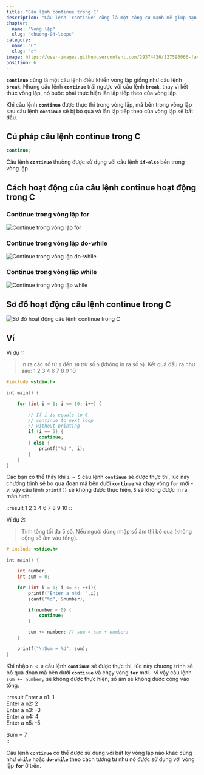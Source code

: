 ```yaml
---
title: "Câu lệnh continue trong C"
description: "Câu lệnh 'continue' cũng là một công cụ mạnh mẽ giúp bạn kiểm soát và điều chỉnh luồng của chương trình giống như 'break' vậy. Nó cho phép bạn bỏ qua một phần của vòng lặp và tiếp tục thực hiện các lệnh tiếp theo dựa trên một điều kiện cụ thể. Cùng xem cách chúng mình sử dụng 'continue' trong lập trình C như thế nào nhé."
chapter:
  name: "Vòng lặp"
  slug: "chuong-04-loops"
category:
  name: "C"
  slug: "c"
image: https://user-images.githubusercontent.com/29374426/127596066-fa46df01-982f-4a72-b6d1-f7d8f5c5a9b3.png
position: 6
---
```


**`continue`** cũng là một câu lệnh điều khiển vòng lặp giống như câu lệnh **`break`**. Nhưng câu lệnh **`continue`** trái ngược với câu lệnh **`break`**, thay vì kết thúc vòng lặp, nó buộc phải thực hiện lần lặp tiếp theo của vòng lặp.

Khi câu lệnh **`continue`** được thực thi trong vòng lặp, mã bên trong vòng lặp sau câu lệnh **`continue`** sẽ bị bỏ qua và lần lặp tiếp theo của vòng lặp sẽ bắt đầu.

## Cú pháp câu lệnh continue trong C

```cpp
continue;
```

Câu lệnh **`continue`** thường được sử dụng với câu lệnh **`if-else`** bên trong vòng lặp.

## Cách hoạt động của câu lệnh continue hoạt động trong C

### Continue trong vòng lặp for

![Continue trong vòng lặp for](https://user-images.githubusercontent.com/29374426/183126659-14f696b2-2349-4012-8dd7-4eb5b82c8170.png)

### Continue trong vòng lặp do-while

![Continue trong vòng lặp do-while](https://user-images.githubusercontent.com/29374426/183126863-bdade997-9ea3-4069-9bd3-e8cd26546505.png)

### Continue trong vòng lặp while

![Continue trong vòng lặp while](https://user-images.githubusercontent.com/29374426/183126835-f795ef01-55f1-4bfa-89a7-843669a1e1e3.png)

## Sơ đồ hoạt động câu lệnh continue trong C

![Sơ đồ hoạt động câu lệnh continue trong C](https://user-images.githubusercontent.com/29374426/183126760-6d1fb767-07c2-4d54-9773-2725d2a99d6c.png)

## Ví

Ví dụ 1:

> In ra các số từ `1` đến `10` trừ số `5` (không in ra số `5`). Kết quả đầu ra như sau: 1 2 3 4 6 7 8 9 10

```cpp
#include <stdio.h>

int main() {

    for (int i = 1; i <= 10; i++) {

        // If i is equals to 6,
        // continue to next loop
        // without printing
        if (i == 5) {
            continue;
        } else {
            printf("%d ", i);
        }
    }
}
```

Các bạn có thể thấy khi `i = 5` câu lệnh **`continue`** sẽ được thực thi, lúc này chương trình sẽ bỏ qua đoạn mã bên dưới **`continue`** và chạy vòng **`for`** mới - vì vậy câu lệnh `printf()` sẽ không được thực hiện, `5` sẽ không được in ra màn hình.


::result
1 2 3 4 6 7 8 9 10
::

Ví dụ 2:

> Tính tổng tối đa 5 số. Nếu người dùng nhập số âm thì bỏ qua (không cộng số âm vào tổng).

```cpp
# include <stdio.h>

int main() {

    int number;
    int sum = 0;

    for (int i = 1; i <= 5; ++i){
        printf("Enter a n%d: ",i);
        scanf("%d", &number);

        if(number < 0) {
            continue;
        }

        sum += number; // sum = sum + number;
    }

    printf("\nSum = %d", sum);
}
```

Khi nhập `n < 0` câu lệnh **`continue`** sẽ được thực thi, lúc này chương trình sẽ bỏ qua đoạn mã bên dưới **`continue`** và chạy vòng **`for`** mới - vì vậy câu lệnh `sum += number;` sẽ không được thực hiện, số âm sẽ không được cộng vào tổng.


::result
Enter a n1: 1</br>
Enter a n2: 2</br>
Enter a n3: -3</br>
Enter a n4: 4</br>
Enter a n5: -5</br>

Sum = 7</br>
::

Câu lệnh **`continue`** có thể được sử dụng với bất kỳ vòng lặp nào khác cũng như **`while`** hoặc **`do-while`** theo cách tương tự như nó được sử dụng với vòng lặp **`for`** ở trên.
